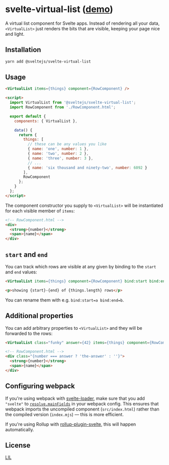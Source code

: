 # svelte-virtual-list ([demo](https://svelte.technology/repl?version=2&gist=f5a127d9c21f529016d434dcbe405c3f))

A virtual list component for Svelte apps. Instead of rendering all your data, `<VirtualList>` just renders the bits that are visible, keeping your page nice and light.

## Installation

```bash
yarn add @sveltejs/svelte-virtual-list
```


## Usage

```html
<VirtualList items={things} component={RowComponent} />

<script>
  import VirtualList from '@sveltejs/svelte-virtual-list';
  import RowComponent from './RowComponent.html';

  export default {
    components: { VirtualList },

    data() {
      return {
        things: [
          // these can be any values you like
          { name: 'one', number: 1 },
          { name: 'two', number: 2 },
          { name: 'three', number: 3 },
          // ...
          { name: 'six thousand and ninety-two', number: 6092 }
        ],
        RowComponent
      };
    }
  };
</script>
```

The component constructor you supply to `<VirtualList>` will be instantiated for each visible member of `items`:

```html
<!-- RowComponent.html -->
<div>
  <strong>{number}</strong>
  <span>{name}</span>
</div>
```


## `start` and `end`

You can track which rows are visible at any given by binding to the `start` and `end` values:

```html
<VirtualList items={things} component={RowComponent} bind:start bind:end />

<p>showing {start}-{end} of {things.length} rows</p>
```

You can rename them with e.g. `bind:start=a bind:end=b`.


## Additional properties

You can add arbitrary properties to `<VirtualList>` and they will be forwarded to the rows:

```html
<VirtualList class="funky" answer={42} items={things} component={RowComponent} />
```

```html
<!-- RowComponent.html -->
<div class="{number === answer ? 'the-answer' : ''}">
  <strong>{number}</strong>
  <span>{name}</span>
</div>
```


## Configuring webpack

If you're using webpack with [svelte-loader](https://github.com/sveltejs/svelte-loader), make sure that you add `"svelte"` to [`resolve.mainFields`](https://webpack.js.org/configuration/resolve/#resolve-mainfields) in your webpack config. This ensures that webpack imports the uncompiled component (`src/index.html`) rather than the compiled version (`index.mjs`) — this is more efficient.

If you're using Rollup with [rollup-plugin-svelte](https://github.com/rollup/rollup-plugin-svelte), this will happen automatically.


## License

[LIL](LICENSE)
